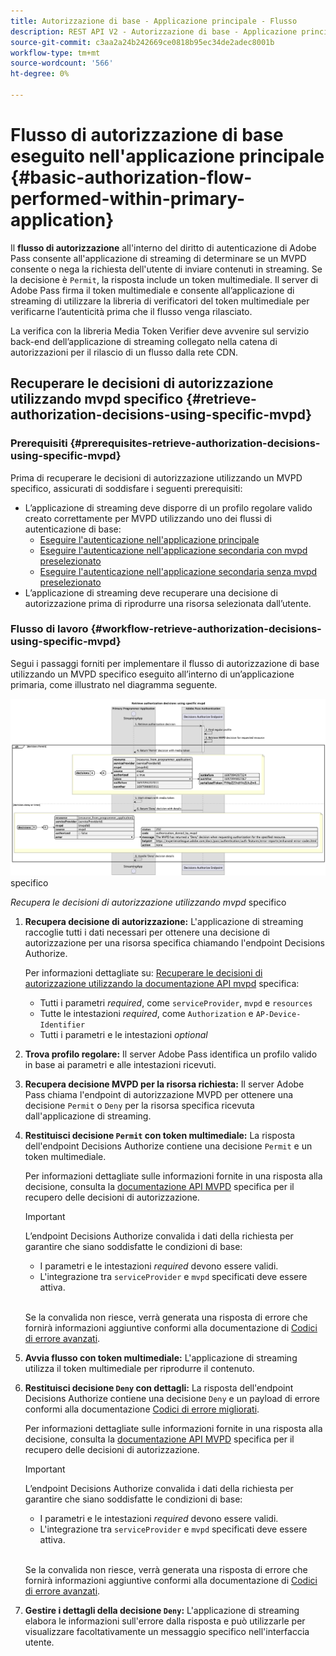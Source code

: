 ```yaml
---
title: Autorizzazione di base - Applicazione principale - Flusso
description: REST API V2 - Autorizzazione di base - Applicazione principale - Flusso
source-git-commit: c3aa2a24b242669ce0818b95ec34de2adec8001b
workflow-type: tm+mt
source-wordcount: '566'
ht-degree: 0%

---
```



# Flusso di autorizzazione di base eseguito nell&#39;applicazione principale {#basic-authorization-flow-performed-within-primary-application}

Il **flusso di autorizzazione** all&#39;interno del diritto di autenticazione di Adobe Pass consente all&#39;applicazione di streaming di determinare se un MVPD consente o nega la richiesta dell&#39;utente di inviare contenuti in streaming. Se la decisione è `Permit`, la risposta include un token multimediale. Il server di Adobe Pass firma il token multimediale e consente all’applicazione di streaming di utilizzare la libreria di verificatori del token multimediale per verificarne l’autenticità prima che il flusso venga rilasciato.

La verifica con la libreria Media Token Verifier deve avvenire sul servizio back-end dell’applicazione di streaming collegato nella catena di autorizzazioni per il rilascio di un flusso dalla rete CDN.

## Recuperare le decisioni di autorizzazione utilizzando mvpd specifico {#retrieve-authorization-decisions-using-specific-mvpd}

### Prerequisiti {#prerequisites-retrieve-authorization-decisions-using-specific-mvpd}

Prima di recuperare le decisioni di autorizzazione utilizzando un MVPD specifico, assicurati di soddisfare i seguenti prerequisiti:

* L’applicazione di streaming deve disporre di un profilo regolare valido creato correttamente per MVPD utilizzando uno dei flussi di autenticazione di base:
   * [Eseguire l&#39;autenticazione nell&#39;applicazione principale](../basic-flows/rest-api-v2-basic-authentication-primary-application-flow.md)
   * [Eseguire l&#39;autenticazione nell&#39;applicazione secondaria con mvpd preselezionato](../basic-flows/rest-api-v2-basic-authentication-secondary-application-flow.md)
   * [Eseguire l&#39;autenticazione nell&#39;applicazione secondaria senza mvpd preselezionato](../basic-flows/rest-api-v2-basic-authentication-secondary-application-flow.md)
* L’applicazione di streaming deve recuperare una decisione di autorizzazione prima di riprodurre una risorsa selezionata dall’utente.

### Flusso di lavoro {#workflow-retrieve-authorization-decisions-using-specific-mvpd}

Segui i passaggi forniti per implementare il flusso di autorizzazione di base utilizzando un MVPD specifico eseguito all’interno di un’applicazione primaria, come illustrato nel diagramma seguente.

![Recupera le decisioni di autorizzazione utilizzando mvpd](../../../assets/rest-api-v2/flows/basic-flows/rest-api-v2-retrieve-authorization-decisions-within-primary-application-using-specific-mvpd.png) specifico

*Recupera le decisioni di autorizzazione utilizzando mvpd* specifico

1. **Recupera decisione di autorizzazione:** L&#39;applicazione di streaming raccoglie tutti i dati necessari per ottenere una decisione di autorizzazione per una risorsa specifica chiamando l&#39;endpoint Decisions Authorize.

   Per informazioni dettagliate su: [Recuperare le decisioni di autorizzazione utilizzando la documentazione API mvpd](../../apis/decisions-apis/rest-api-v2-decisions-apis-retrieve-authorization-decisions-using-specific-mvpd.md) specifica:
   * Tutti i parametri _required_, come `serviceProvider`, `mvpd` e `resources`
   * Tutte le intestazioni _required_, come `Authorization` e `AP-Device-Identifier`
   * Tutti i parametri e le intestazioni _optional_

1. **Trova profilo regolare:** Il server Adobe Pass identifica un profilo valido in base ai parametri e alle intestazioni ricevuti.

1. **Recupera decisione MVPD per la risorsa richiesta:** Il server Adobe Pass chiama l&#39;endpoint di autorizzazione MVPD per ottenere una decisione `Permit` o `Deny` per la risorsa specifica ricevuta dall&#39;applicazione di streaming.

1. **Restituisci decisione `Permit` con token multimediale:** La risposta dell&#39;endpoint Decisions Authorize contiene una decisione `Permit` e un token multimediale.

   Per informazioni dettagliate sulle informazioni fornite in una risposta alla decisione, consulta la [documentazione API MVPD](../../apis/decisions-apis/rest-api-v2-decisions-apis-retrieve-authorization-decisions-using-specific-mvpd.md) specifica per il recupero delle decisioni di autorizzazione.

   >[!IMPORTANT]
   >
   > L’endpoint Decisions Authorize convalida i dati della richiesta per garantire che siano soddisfatte le condizioni di base:
   >
   > * I parametri e le intestazioni _required_ devono essere validi.
   > * L&#39;integrazione tra `serviceProvider` e `mvpd` specificati deve essere attiva.
   >
   > <br/>
   > 
   > Se la convalida non riesce, verrà generata una risposta di errore che fornirà informazioni aggiuntive conformi alla documentazione di [Codici di errore avanzati](../../../enhanced-error-codes.md).

1. **Avvia flusso con token multimediale:** L&#39;applicazione di streaming utilizza il token multimediale per riprodurre il contenuto.

1. **Restituisci decisione `Deny` con dettagli:** La risposta dell&#39;endpoint Decisions Authorize contiene una decisione `Deny` e un payload di errore conformi alla documentazione [Codici di errore migliorati](../../../enhanced-error-codes.md).

   Per informazioni dettagliate sulle informazioni fornite in una risposta alla decisione, consulta la [documentazione API MVPD](../../apis/decisions-apis/rest-api-v2-decisions-apis-retrieve-authorization-decisions-using-specific-mvpd.md) specifica per il recupero delle decisioni di autorizzazione.

   >[!IMPORTANT]
   >
   > L’endpoint Decisions Authorize convalida i dati della richiesta per garantire che siano soddisfatte le condizioni di base:
   >
   > * I parametri e le intestazioni _required_ devono essere validi.
   > * L&#39;integrazione tra `serviceProvider` e `mvpd` specificati deve essere attiva.
   >
   > <br/>
   > 
   > Se la convalida non riesce, verrà generata una risposta di errore che fornirà informazioni aggiuntive conformi alla documentazione di [Codici di errore avanzati](../../../enhanced-error-codes.md).

1. **Gestire i dettagli della decisione `Deny`:** L&#39;applicazione di streaming elabora le informazioni sull&#39;errore dalla risposta e può utilizzarle per visualizzare facoltativamente un messaggio specifico nell&#39;interfaccia utente.
